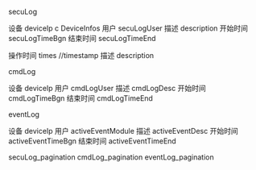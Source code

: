 <!-- loggers -->



secuLog

设备 deviceIp c DeviceInfos
用户 secuLogUser 
描述  description
开始时间  secuLogTimeBgn
结束时间 secuLogTimeEnd



操作时间 times    //timestamp
描述 description


cmdLog

设备  deviceIp
用户 cmdLogUser 
描述  cmdLogDesc 
开始时间  cmdLogTimeBgn
结束时间 cmdLogTimeEnd

eventLog

设备 deviceIp 
用户 activeEventModule
描述 activeEventDesc 
开始时间 activeEventTimeBgn 
结束时间  activeEventTimeEnd

secuLog_pagination
cmdLog_pagination
eventLog_pagination